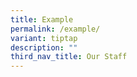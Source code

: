 ```yaml
---
title: Example
permalink: /example/
variant: tiptap
description: ""
third_nav_title: Our Staff
---
```

